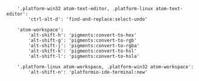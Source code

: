         '.platform-win32 atom-text-editor, .platform-linux atom-text-editor':
            'ctrl-alt-d': 'find-and-replace:select-undo'

        'atom-workspace':
            'alt-shift-h': 'pigments:convert-to-hex'
            'alt-shift-g': 'pigments:convert-to-rgb'
            'alt-shift-j': 'pigments:convert-to-rgba'
            'alt-shift-k': 'pigments:convert-to-hsl'
            'alt-shift-l': 'pigments:convert-to-hsla'

        '.platform-linux atom-workspace, .platform-win32 atom-workspace':
            'alt-shift-n': 'platformio-ide-terminal:new'
